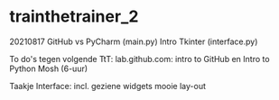 # trainthetrainer_2

20210817
GitHub vs PyCharm (main.py)
Intro Tkinter (interface.py)

To do's tegen volgende TtT:
lab.github.com: intro to GitHub en Intro to Python
Mosh (6-uur)

Taakje Interface:
incl. geziene widgets
mooie lay-out
